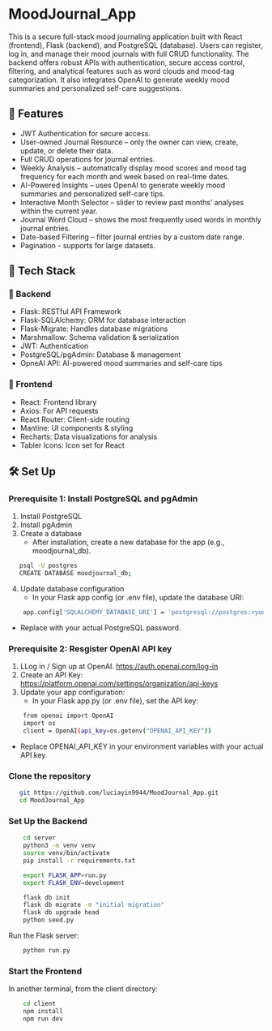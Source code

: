 # MoodJournal_App


This is a secure full-stack mood journaling application built with React (frontend), Flask (backend), and PostgreSQL (database). Users can register, log in, and manage their mood journals with full CRUD functionality. The backend offers robust APIs with authentication, secure access control, filtering, and analytical features such as word clouds and mood-tag categorization. It also integrates OpenAI to generate weekly mood summaries and personalized self-care suggestions.


## 🔐 Features
- JWT Authentication for secure access.
- User-owned Journal Resource – only the owner can view, create, update, or delete their data.
- Full CRUD operations for journal entries.
- Weekly Analysis – automatically display mood scores and mood tag frequency for each month and week based on real-time dates.
- AI-Powered Insights – uses OpenAI to generate weekly mood summaries and personalized self-care tips.
- Interactive Month Selector – slider to review past months’ analyses within the current year.
- Journal Word Cloud – shows the most frequently used words in monthly journal entries.
- Date-based Filtering – filter journal entries by a custom date range.
- Pagination - supports for large datasets.




## 🧠 Tech Stack
### 🔧 Backend
- Flask: RESTful API Framework
- Flask-SQLAlchemy: ORM for database interaction
- Flask-Migrate: Handles database migrations
- Marshmallow: Schema validation & serialization
- JWT: Authentication
- PostgreSQL/pgAdmin: Database & management
- OpneAI API: AI-powered mood summaries and self-care tips

### 🎨 Frontend
- React: Frontend library
- Axios: For API requests
- React Router: Client-side routing
- Mantine: UI components & styling
- Recharts: Data visualizations for analysis
- Tabler Icons: Icon set for React



## 🛠️ Set Up

  ###  Prerequisite 1: Install PostgreSQL and pgAdmin

  1. Install PostgreSQL
  2. Install pgAdmin
  3. Create a database
     - After installation, create a new database for the app (e.g., moodjournal_db).

```bash
   psql -U postgres
   CREATE DATABASE moodjournal_db;
```

 4. Update database configuration
    - In your Flask app config (or .env file), update the database URI:
```bash
    app.config['SQLALCHEMY_DATABASE_URI'] = 'postgresql://postgres:<yourpassword>@localhost:5432/tracktrip_db'
```

- Replace <yourpassword> with your actual PostgreSQL password.


 ###  Prerequisite 2: Resgister OpenAI API key

  1. LLog in / Sign up at OpenAI. https://auth.openai.com/log-in
  2. Create an API Key: https://platform.openai.com/settings/organization/api-keys
  3. Update your app configuration:
     - In your Flask app.py (or .env file), set the API key:

```bash
    from openai import OpenAI
    import os
    client = OpenAI(api_key=os.getenv("OPENAI_API_KEY"))
```

   - Replace OPENAI_API_KEY in your environment variables with your actual API key.
  



 ### Clone the repository

```bash
   git https://github.com/luciayin9944/MoodJournal_App.git
   cd MoodJournal_App
```


### Set Up the Backend

```bash
    cd server
    python3 -m venv venv
    source venv/bin/activate
    pip install -r requirements.txt

    export FLASK_APP=run.py
    export FLASK_ENV=development

    flask db init
    flask db migrate -m "initial migration"
    flask db upgrade head
    python seed.py
```

Run the Flask server:

```bash
    python run.py
```

### Start the Frontend
In another terminal, from the client directory:

```bash
    cd client
    npm install
    npm run dev
```
